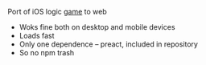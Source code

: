 Port of iOS logic [game](https://apps.apple.com/us/app/algorithm-the-logic-game/id1475410194) to web

* Woks fine both on desktop and mobile devices
* Loads fast
* Only one dependence – preact, included in repository
* So no npm trash
